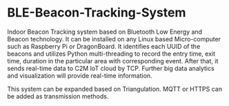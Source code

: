 # BLE-Beacon-Tracking-System


Indoor Beacon Tracking system based on Bluetooth Low Energy and Beacon technology. It can be installed on any Linux based Micro-computer such as Raspberry Pi or DragonBoard. It identifies each UUID of the beacons and utilizes Python multi-threading to record the entry time, exit time, duration in the particular area with corresponding event. After that, it sends real-time data to C2M IoT cloud by TCP. Further big data analytics and visualization will provide real-time information.

This system can be expanded based on Triangulation. MQTT or HTTPS can be added as transmission methods.
